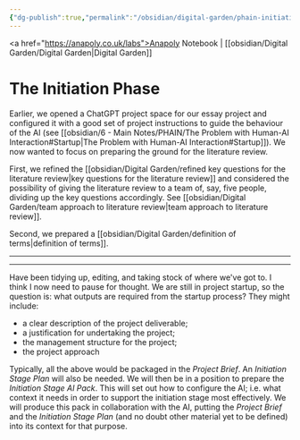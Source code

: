 ```yaml
---
{"dg-publish":true,"permalink":"/obsidian/digital-garden/phain-initiation-phase/","created":"2025-08-14T10:08:28.550+01:00","updated":"2025-08-17T19:31:28.033+01:00"}
---
```


<a href="https://anapoly.co.uk/labs">Anapoly Notebook</a> | [[obsidian/Digital Garden/Digital Garden\|Digital Garden]] 

# The Initiation Phase

Earlier, we opened a ChatGPT project space for our essay project and configured it with a good set of project instructions to guide the behaviour of the AI (see [[obsidian/6 - Main Notes/PHAIN/The Problem with Human-AI Interaction#Startup\|The Problem with Human-AI Interaction#Startup]]). We now wanted to focus on preparing the ground for the literature review. 

First, we refined the [[obsidian/Digital Garden/refined key questions for the literature review\|key questions for the literature review]] and considered the possibility of giving the literature review to a team of, say, five people, dividing up the key questions accordingly. See [[obsidian/Digital Garden/team approach to literature review\|team approach to literature review]]. 

Second, we prepared a [[obsidian/Digital Garden/definition of terms\|definition of terms]]. 

---
---
Have been tidying up, editing, and taking stock of where we've got to. I think I now need to pause for thought. We are still in project startup, so the question is: what outputs are required from the startup process? They might include:

- a clear description of the project deliverable;
- a justification for undertaking the project;
- the management structure for the project;
- the project approach

Typically, all the above would be packaged in the *Project Brief*.
An *Initiation Stage Plan* will also be needed.
We will then be in a position to prepare the *Initiation Stage AI Pack*. This will set out how to configure the AI; i.e. what context it needs in order to support the initiation stage most effectively. We will produce this pack in collaboration with the AI, putting the *Project Brief* and the *Initiation Stage Plan* (and no doubt other material yet to be defined) into its context for that purpose.





